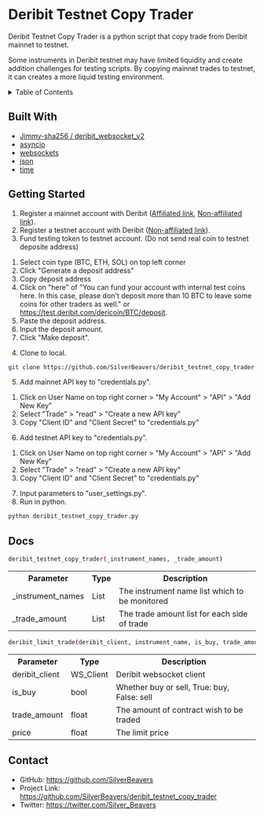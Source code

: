 # Deribit Testnet Copy Trader
 
<p>Deribit Testnet Copy Trader is a python script that copy trade from Deribit mainnet to testnet.</p>
<p>Some instruments in Deribit testnet may have limited liquidity and create addition challenges for testing scripts. By copying mainnet trades to testnet, it can creates a more liquid testing environment.</p>


<!-- TABLE OF CONTENTS -->
<details>
  <summary>Table of Contents</summary>
  <ol>
    <li><a href="#built-with">Built With</a></li>
    <li><a href="#getting-started">Getting Started</a></li>
    <li>
      <a href="#docs">Docs</a>
    </li>
    <li><a href="#contact">Contact</a></li>
  </ol>
</details>

## Built With
- <a href="https://github.com/Jimmy-sha256/deribit_websocket_v2">Jimmy-sha256 / deribit_websocket_v2</a>
- <a href="https://docs.python.org/3/library/asyncio.html">asyncio</a>
- <a href="https://websockets.readthedocs.io/en/stable/index.html">websockets</a>
- <a href="https://docs.python.org/3/library/json.html">json</a>
- <a href="https://docs.python.org/3/library/time.html">time</a>

## Getting Started
1. Register a mainnet account with Deribit (<a href="https://www.deribit.com/?reg=16509.3813">Affiliated link</a>, <a href="https://www.deribit.com/register">Non-affiliated link</a>).
2. Register a testnet account with Deribit (<a href="https://test.deribit.com/register">Non-affiliated link</a>).
3. Fund testing token to testnet account. (Do not send real coin to testnet deposite address)</li>
<ol list-style-type: lower-roman;>
    <li>Select coin type (BTC, ETH, SOL) on top left corner</li>
    <li>Click "Generate a deposit address"</li>
    <li>Copy deposit address</li>
    <li>Click on "here" of "You can fund your account with internal test coins here. In this case, please don't deposit more than 10 BTC to leave some coins for other traders as well." or <a href="https://test.deribit.com/dericoin/BTC/deposit">https://test.deribit.com/dericoin/BTC/deposit</a>.</li>
    <li>Paste the deposit address.</li>
    <li>Input the deposit amount.</li>
    <li>Click "Make deposit".</li>
</ol>

4. Clone to local.
```sh
git clone https://github.com/SilverBeavers/deribit_testnet_copy_trader
```
5. Add mainnet API key to "credentials.py".
<ol list-style-type: lower-roman;>
    <li>Click on User Name on top right corner > "My Account" > "API" > "Add New Key"</li>
    <li>Select "Trade" > "read" > "Create a new API key"</li>
    <li>Copy "Client ID" and "Client Secret" to "credentials.py"</li>
</ol>

6. Add testnet API key to "credentials.py".
<ol list-style-type: lower-roman;>
    <li>Click on User Name on top right corner > "My Account" > "API" > "Add New Key"</li>
    <li>Select "Trade" > "read" > "Create a new API key"</li>
    <li>Copy "Client ID" and "Client Secret" to "credentials.py"</li>
</ol>

7. Input parameters to "user_settings.py".
8.  Run in python.
```sh
python deribit_testnet_copy_trader.py
```

## Docs
```sh
deribit_testnet_copy_trader(_instrument_names, _trade_amount)
```
<table>
  <tr>
    <th>Parameter</th>
    <th>Type</th>
    <th>Description</th>
  </tr>
  <tr>
    <td>_instrument_names</td>
    <td>List</td>
    <td>The instrument name list which to be monitored</td>
  </tr>
  <tr>
    <td>_trade_amount</td>
    <td>List</td>
    <td>The trade amount list for each side of trade</td>
  </tr>
</table>

```sh
deribit_limit_trade(deribit_client, instrument_name, is_buy, trade_amount, price)
```

<table>
  <tr>
    <th>Parameter</th>
    <th>Type</th>
    <th>Description</th>
  </tr>
  <tr>
    <td>deribit_client</td>
    <td>WS_Client</td>
    <td>Deribit websocket client</td>
  </tr>
  <tr>
    <td>is_buy</td>
    <td>bool</td>
    <td>Whether buy or sell, True: buy, False: sell</td>
  </tr>
  <tr>
    <td>trade_amount</td>
    <td>float</td>
    <td>The amount of contract wish to be traded</td>
  </tr>  
  <tr>
    <td>price</td>
    <td>float</td>
    <td>The limit price</td>
  </tr>

</table>

## Contact

- GitHub:  <a href="https://github.com/SilverBeavers">https://github.com/SilverBeavers</a>
- Project Link: <a href="https://github.com/SilverBeavers/deribit_testnet_copy_trader">https://github.com/SilverBeavers/deribit_testnet_copy_trader</a>
- Twitter:  <a href="https://twitter.com/Silver_Beavers">https://twitter.com/Silver_Beavers</a>


